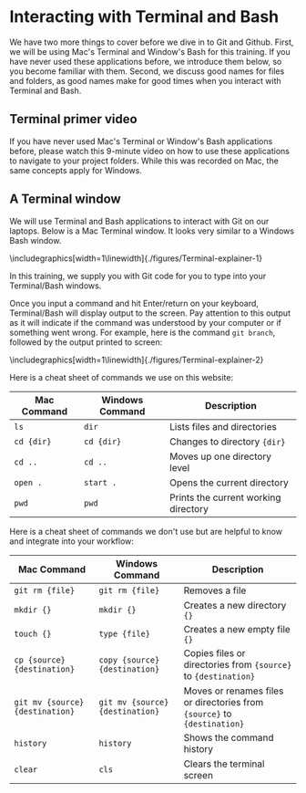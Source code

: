 # Interacting with Terminal and Bash

We have two more things to cover before we dive in to Git and Github. First,
we will be using Mac's Terminal and Window's Bash for this training. If you 
have never used these applications before, we introduce them below, so you 
become familiar with them. Second, we discuss good names for files and folders,
as good names make for good times when you interact with Terminal and Bash.

## Terminal primer video

If you have never used Mac's Terminal or Window's Bash applications before, please
watch this 9-minute video on how to use these applications to navigate to your
project folders. While this was recorded on Mac, the same concepts apply for Windows.



## A Terminal window

We will use Terminal and Bash applications to interact with Git on our laptops. 
Below is a Mac Terminal window. It looks very similar to a Windows Bash window.


\includegraphics[width=1\linewidth]{./figures/Terminal-explainer-1} 

In this training, we supply you with Git code for you to type into 
your Terminal/Bash windows. 

Once you input a command and hit Enter/return on 
your keyboard, Terminal/Bash will display output to the screen. Pay attention
to this output as it will indicate if the command was understood by your 
computer or if something went wrong. For example, here is the command 
`git branch`, followed by the output printed to screen:


\includegraphics[width=1\linewidth]{./figures/Terminal-explainer-2} 

Here is a cheat sheet of commands we use on this website: 

| Mac Command  | Windows Command| Description     |
|--------------|----------------|------------------------|
| `ls`     |`dir` |Lists files and directories               |
| `cd {dir}`  | `cd {dir}`|Changes to directory `{dir}`      |
| `cd ..`  | `cd ..`| Moves up one directory level           |
| `open .` | `start .`| Opens the current directory            |
| `pwd`    | `pwd` |Prints the current working directory   |

Here is a cheat sheet of commands we don't use but are helpful to know and integrate
into your workflow:

| Mac Command  | Windows Command| Description     |
|--------------|----------------|------------------------|
| `git rm {file}`   | `git rm {file}`| Removes a file       |
| `mkdir {}`| `mkdir {}` |Creates a new directory `{}`          |
| `touch {}`| `type {file}`| Creates a new empty file `{}`         |
| `cp {source} {destination}` | `copy {source} {destination}` |Copies files or directories from `{source}` to `{destination}` |
| `git mv {source} {destination}` | `git mv {source} {destination}` | Moves or renames files or directories from `{source}` to `{destination}` |
| `history`| `history` |Shows the command history              |
| `clear`  | `cls` |Clears the terminal screen             |

